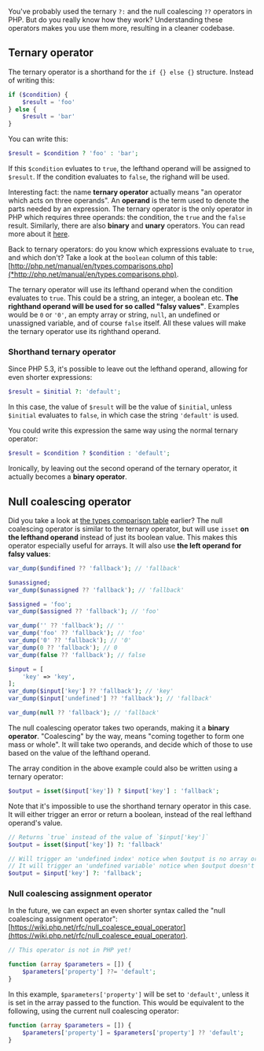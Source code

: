 You've probably used the ternary `?:` and the null coalescing `??` operators in PHP. 
But do you really know how they work? 
Understanding these operators makes you use them more, resulting in a cleaner codebase.

## Ternary operator

The ternary operator is a shorthand for the `if {} else {}` structure. Instead of writing this:

```php
if ($condition) {
    $result = 'foo' 
} else {
    $result = 'bar'
}
```

You can write this:

```php
$result = $condition ? 'foo' : 'bar';
```

If this `$condition` evluates to `true`, the lefthand operand will be assigned to `$result`. 
If the condition evaluates to `false`, the righand will be used.

Interesting fact: the name **ternary operator** actually means "an operator which acts on three operands". 
An **operand** is the term used to denote the parts needed by an expression. 
The ternary operator is the only operator in PHP which requires three operands: 
the condition, the `true` and the `false` result. Similarly, there are also **binary** and **unary** operators. 
You can read more about it [here](*http://php.net/manual/en/language.operators.php).

Back to ternary operators: do you know which expressions evaluate to `true`, and which don't? 
Take a look at the `boolean` column of this table: [http://php.net/manual/en/types.comparisons.php](*http://php.net/manual/en/types.comparisons.php).

The ternary operator will use its lefthand operand when the condition evaluates to `true`. 
This could be a string, an integer, a boolean etc. 
**The righthand operand will be used for so called "falsy values"**. 
Examples would be `0` or `'0'`, an empty array or string, `null`, an undefined or unassigned variable, and of course `false` itself. 
All these values will make the ternary operator use its righthand operand. 

### Shorthand ternary operator

Since PHP 5.3, it's possible to leave out the lefthand operand, allowing for even shorter expressions:

```php
$result = $initial ?: 'default';
```

In this case, the value of `$result` will be the value of `$initial`, unless `$initial` evaluates to `false`, 
in which case the string `'default'` is used.

You could write this expression the same way using the normal ternary operator:

```php
$result = $condition ? $condition : 'default';
```

Ironically, by leaving out the second operand of the ternary operator, it actually becomes a **binary operator**.

## Null coalescing operator

Did you take a look at [the types comparison table](*http://php.net/manual/en/types.comparisons.php) earlier? 
The null coalescing operator is similar to the ternary operator, 
but will use `isset` **on the lefthand operand** instead of just its boolean value. 
This makes this operator especially useful for arrays. 
It will also use **the left operand for falsy values**:

```php
var_dump($undifined ?? 'fallback'); // 'fallback'

$unassigned;
var_dump($unassigned ?? 'fallback'); // 'fallback'

$assigned = 'foo';
var_dump($assigned ?? 'fallback'); // 'foo'

var_dump('' ?? 'fallback'); // ''
var_dump('foo' ?? 'fallback'); // 'foo'
var_dump('0' ?? 'fallback'); // '0'
var_dump(0 ?? 'fallback'); // 0
var_dump(false ?? 'fallback'); // false

$input = [
    'key' => 'key',
];
var_dump($input['key'] ?? 'fallback'); // 'key'
var_dump($input['undefined'] ?? 'fallback'); // 'fallback'

var_dump(null ?? 'fallback'); // 'fallback'
```

The null coalescing operator takes two operands, making it a **binary operator**. 
"Coalescing" by the way, means "coming together to form one mass or whole". 
It will take two operands, and decide which of those to use based on the value of the lefthand operand.

The array condition in the above example could also be written using a ternary operator:

```php
$output = isset($input['key']) ? $input['key'] : 'fallback';
```

Note that it's impossible to use the shorthand ternary operator in this case. 
It will either trigger an error or return a boolean, instead of the real lefthand operand's value.

```php
// Returns `true` instead of the value of `$input['key']`
$output = isset($input['key']) ?: 'fallback' 

// Will trigger an 'undefined index' notice when $output is no array or has no 'key'.
// It will trigger an 'undefined variable' notice when $output doesn't exist.
$output = $input['key'] ?: 'fallback';
```

### Null coalescing assignment operator

In the future, we can expect an even shorter syntax called the "null coalescing assignment operator": [https://wiki.php.net/rfc/null_coalesce_equal_operator](https://wiki.php.net/rfc/null_coalesce_equal_operator).

```php
// This operator is not in PHP yet!

function (array $parameters = []) {
    $parameters['property'] ??= 'default';
}
```

In this example, `$parameters['property']` will be set to `'default'`, unless it is set in the array passed to the function. 
This would be equivalent to the following, using the current null coalescing operator:

```php
function (array $parameters = []) {
    $parameters['property'] = $parameters['property'] ?? 'default';
}
```


